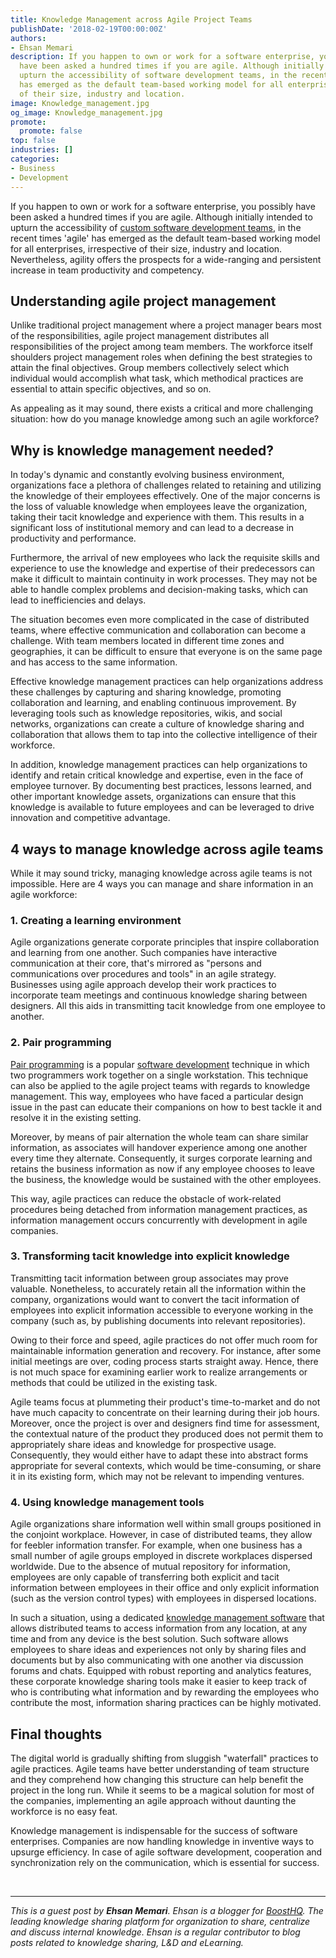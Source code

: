 ```yaml
---
title: Knowledge Management across Agile Project Teams
publishDate: '2018-02-19T00:00:00Z'
authors:
- Ehsan Memari
description: If you happen to own or work for a software enterprise, you possibly
  have been asked a hundred times if you are agile. Although initially intended to
  upturn the accessibility of software development teams, in the recent times 'agile'
  has emerged as the default team-based working model for all enterprises, irrespective
  of their size, industry and location.
image: Knowledge_management.jpg
og_image: Knowledge_management.jpg
promote:
  promote: false
top: false
industries: []
categories:
- Business
- Development
---
```


If you happen to own or work for a software enterprise, you possibly have been asked a hundred times if you are agile. Although initially intended to upturn the accessibility of <a href="https://anadea.info/services/custom-software-development" target="_blank">custom software development teams</a>, in the recent times 'agile' has emerged as the default team-based working model for all enterprises, irrespective of their size, industry and location. Nevertheless, agility offers the prospects for a wide-ranging and persistent increase in team productivity and competency.

## Understanding agile project management

Unlike traditional project management where a project manager bears most of the responsibilities, agile project management distributes all responsibilities of the project among team members. The workforce itself shoulders project management roles when defining the best strategies to attain the final objectives. Group members collectively select which individual would accomplish what task, which methodical practices are essential to attain specific objectives, and so on.

As appealing as it may sound, there exists a critical and more challenging situation: how do you manage knowledge among such an agile workforce?

## Why is knowledge management needed?

In today's dynamic and constantly evolving business environment, organizations face a plethora of challenges related to retaining and utilizing the knowledge of their employees effectively. One of the major concerns is the loss of valuable knowledge when employees leave the organization, taking their tacit knowledge and experience with them. This results in a significant loss of institutional memory and can lead to a decrease in productivity and performance.

Furthermore, the arrival of new employees who lack the requisite skills and experience to use the knowledge and expertise of their predecessors can make it difficult to maintain continuity in work processes. They may not be able to handle complex problems and decision-making tasks, which can lead to inefficiencies and delays.

The situation becomes even more complicated in the case of distributed teams, where effective communication and collaboration can become a challenge. With team members located in different time zones and geographies, it can be difficult to ensure that everyone is on the same page and has access to the same information.

Effective knowledge management practices can help organizations address these challenges by capturing and sharing knowledge, promoting collaboration and learning, and enabling continuous improvement. By leveraging tools such as knowledge repositories, wikis, and social networks, organizations can create a culture of knowledge sharing and collaboration that allows them to tap into the collective intelligence of their workforce.

In addition, knowledge management practices can help organizations to identify and retain critical knowledge and expertise, even in the face of employee turnover. By documenting best practices, lessons learned, and other important knowledge assets, organizations can ensure that this knowledge is available to future employees and can be leveraged to drive innovation and competitive advantage.

## 4 ways to manage knowledge across agile teams

While it may sound tricky, managing knowledge across agile teams is not impossible. Here are 4 ways you can manage and share information in an agile workforce:

### 1. Creating a learning environment

Agile organizations generate corporate principles that inspire collaboration and learning from one another. Such companies have interactive communication at their core, that's mirrored as "persons and communications over procedures and tools" in an agile strategy. Businesses using agile approach develop their work practices to incorporate team meetings and continuous knowledge sharing between designers. All this aids in transmitting tacit knowledge from one employee to another.

### 2. Pair programming

<a href="https://www.agilealliance.org/glossary/pairing/" target="_blank">Pair programming</a> is a popular <a href="https://anadea.info/blog/best-practices-when-managing-a-distributed-team" target="_blank">software development</a> technique in which two programmers work together on a single workstation. This technique can also be applied to the agile project teams with regards to knowledge management. This way, employees who have faced a particular design issue in the past can educate their companions on how to best tackle it and resolve it in the existing setting.

Moreover, by means of pair alternation the whole team can share similar information, as associates will handover experience among one another every time they alternate. Consequently, it surges corporate learning and retains the business information as now if any employee chooses to leave the business, the knowledge would be sustained with the other employees.

This way, agile practices can reduce the obstacle of work-related procedures being detached from information management practices, as information management occurs concurrently with development in agile companies.

### 3. Transforming tacit knowledge into explicit knowledge

Transmitting tacit information between group associates may prove valuable. Nonetheless, to accurately retain all the information within the company, organizations would want to convert the tacit information of employees into explicit information accessible to everyone working in the company (such as, by publishing documents into relevant repositories).

Owing to their force and speed, agile practices do not offer much room for maintainable information generation and recovery. For instance, after some initial meetings are over, coding process starts straight away. Hence, there is not much space for examining earlier work to realize arrangements or methods that could be utilized in the existing task.

Agile teams focus at plummeting their product's time-to-market and do not have much capacity to concentrate on their learning during their job hours. Moreover, once the project is over and designers find time for assessment, the contextual nature of the product they produced does not permit them to appropriately share ideas and knowledge for prospective usage. Consequently, they would either have to adapt these into abstract forms appropriate for several contexts, which would be time-consuming, or share it in its existing form, which may not be relevant to impending ventures.

### 4. Using knowledge management tools

Agile organizations share information well within small groups positioned in the conjoint workplace. However, in case of distributed teams, they allow for feebler information transfer. For example, when one business has a small number of agile groups employed in discrete workplaces dispersed worldwide. Due to the absence of mutual repository for information, employees are only capable of transferring both explicit and tacit information between employees in their office and only explicit information (such as the version control types) with employees in dispersed locations.

In such a situation, using a dedicated <a href="https://skyprep.com/boosthq/knowledge-management-software/" target="_blank">knowledge management software</a> that allows distributed teams to access information from any location, at any time and from any device is the best solution. Such software allows employees to share ideas and experiences not only by sharing files and documents but by also communicating with one another via discussion forums and chats. Equipped with robust reporting and analytics features, these corporate knowledge sharing tools make it easier to keep track of who is contributing what information and by rewarding the employees who contribute the most, information sharing practices can be highly motivated.

## Final thoughts

The digital world is gradually shifting from sluggish "waterfall" practices to agile practices. Agile teams have better understanding of team structure and they comprehend how changing this structure can help benefit the project in the long run. While it seems to be a magical solution for most of the companies, implementing an agile approach without daunting the workforce is no easy feat.

Knowledge management is indispensable for the success of software enterprises. Companies are now handling knowledge in inventive ways to upsurge efficiency. In case of agile software development, cooperation and synchronization rely on the communication, which is essential for success.

<br />

---
*This is a guest post by **Ehsan Memari**. Ehsan is a blogger for <a href="https://skyprep.com/boosthq/" target="_blank">BoostHQ</a>. The leading knowledge sharing platform for organization to share, centralize and discuss internal knowledge. Ehsan is a regular contributor to blog posts related to knowledge sharing, L&D and eLearning.*
